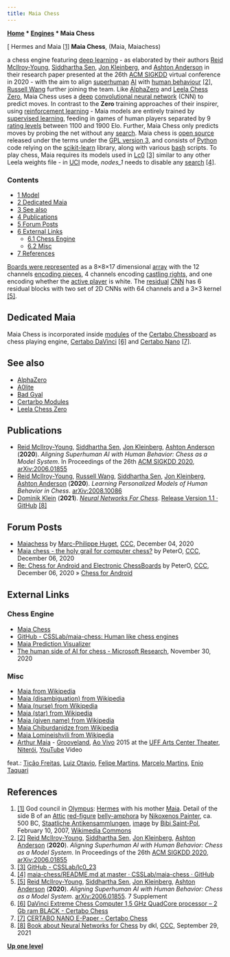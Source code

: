 ```yaml
---
title: Maia Chess
---
```

**[Home](Home "Home") \* [Engines](Engines "Engines") \* Maia Chess**



[ Hermes and Maia <a id="cite-note-1" href="#cite-ref-1">[1]</a>
**Maia Chess**, (Maia, Maiachess)  

a chess engine featuring [deep learning](Deep_Learning "Deep Learning") - as elaborated by their authors [Reid McIlroy-Young](Reid_McIlroy-Young "Reid McIlroy-Young"), [Siddhartha Sen](Siddhartha_Sen "Siddhartha Sen"), [Jon Kleinberg](Jon_Kleinberg "Jon Kleinberg"), and [Ashton Anderson](Ashton_Anderson "Ashton Anderson") in their research paper presented at the 26th [ACM SIGKDD](ACM#SIGKDD "ACM") virtual conference in 2020 - with the aim to align [superhuman](https://en.wikipedia.org/wiki/Superhuman) [AI](Artificial_Intelligence "Artificial Intelligence") with [human behaviour](https://en.wikipedia.org/wiki/Human_behavior) <a id="cite-note-2" href="#cite-ref-2">[2]</a>, [Russell Wang](Russell_Wang "Russell Wang") further joining the team.
Like [AlphaZero](AlphaZero "AlphaZero") and [Leela Chess Zero](Leela_Chess_Zero "Leela Chess Zero"), Maia Chess uses a [deep](Neural_Networks#Deep "Neural Networks") [convolutional neural network](Neural_Networks#Convolutional "Neural Networks") (CNN) to predict moves.
In contrast to the **Zero** training approaches of their inspirer, using [reinforcement learning](Reinforcement_Learning "Reinforcement Learning") - Maia models are entirely trained by [supervised learning](Supervised_Learning "Supervised Learning"), 
feeding in games of human players separated by 9 [rating levels](Playing_Strength "Playing Strength") between 1100 and 1900 Elo. Further, Maia Chess only predicts moves by probing the net without any [search](Search "Search").
Maia chess is [open source](Category:Open_Source "Category:Open Source") released under the terms under the [GPL version 3](Free_Software_Foundation#GPL "Free Software Foundation"), 
and consists of [Python](Python "Python") code relying on the [scikit-learn](https://en.wikipedia.org/wiki/Scikit-learn) library, along with various [bash](https://en.wikipedia.org/wiki/Bash_(Unix_shell)) scripts.
To play chess, Maia requires its models used in [Lc0](Leela_Chess_Zero "Leela Chess Zero") <a id="cite-note-3" href="#cite-ref-3">[3]</a> similar to any other Leela weights file - in [UCI](UCI "UCI") mode, 
*nodes\_1* needs to disable any [search](Search "Search") <a id="cite-note-4" href="#cite-ref-4">[4]</a>.



### Contents


* [1 Model](#model)
* [2 Dedicated Maia](#dedicated-maia)
* [3 See also](#see-also)
* [4 Publications](#publications)
* [5 Forum Posts](#forum-posts)
* [6 External Links](#external-links)
	+ [6.1 Chess Engine](#chess-engine)
	+ [6.2 Misc](#misc)
* [7 References](#references)






[Boards were represented](Board_Representation "Board Representation") as a 8×8×17 dimensional [array](Array "Array") with the 12 channels [encoding pieces](Pieces#PieceTypeCoding "Pieces"), 4 channels encoding [castling rights](Castling_Rights "Castling Rights"), and one encoding whether the [active player](Side_to_move "Side to move") is white.
The [residual](Neural_Networks#Residual "Neural Networks") [CNN](Neural_Networks#Convolutional "Neural Networks") has 6 residual blocks with two set of 2D CNNs with 64 channels and a 3×3 kernel <a id="cite-note-5" href="#cite-ref-5">[5]</a>. 



## Dedicated Maia


Maia Chess is incorporated inside [modules](Module "Module") of the [Certabo Chessboard](Certabo_Chessboard "Certabo Chessboard") as chess playing engine, [Certabo DaVinci](Certabo_Chessboard#Maia_Chess "Certabo Chessboard") <a id="cite-note-6" href="#cite-ref-6">[6]</a> and [Certabo Nano](Certabo_Chessboard#Maia_Chess "Certabo Chessboard") <a id="cite-note-7" href="#cite-ref-7">[7]</a>.


  




## See also


* [AlphaZero](AlphaZero "AlphaZero")
* [A0lite](A0lite "A0lite")
* [Bad Gyal](index.php?title=Bad_Gyal&action=edit&redlink=1 "Bad Gyal (page does not exist)")
* [Certarbo Modules](Certabo_Chessboard#Maia_Chess "Certabo Chessboard")
* [Leela Chess Zero](Leela_Chess_Zero "Leela Chess Zero")


## Publications


* [Reid McIlroy-Young](Reid_McIlroy-Young "Reid McIlroy-Young"), [Siddhartha Sen](Siddhartha_Sen "Siddhartha Sen"), [Jon Kleinberg](Jon_Kleinberg "Jon Kleinberg"), [Ashton Anderson](Ashton_Anderson "Ashton Anderson") (**2020**). *Aligning Superhuman AI with Human Behavior: Chess as a Model System*. In Proceedings of the 26th [ACM SIGKDD 2020](ACM#SIGKDD "ACM"), [arXiv:2006.01855](https://arxiv.org/abs/2006.01855)
* [Reid McIlroy-Young](Reid_McIlroy-Young "Reid McIlroy-Young"), [Russell Wang](Russell_Wang "Russell Wang"), [Siddhartha Sen](Siddhartha_Sen "Siddhartha Sen"), [Jon Kleinberg](Jon_Kleinberg "Jon Kleinberg"), [Ashton Anderson](Ashton_Anderson "Ashton Anderson") (**2020**). *Learning Personalized Models of Human Behavior in Chess*. [arXiv:2008.10086](https://arxiv.org/abs/2008.10086)
* [Dominik Klein](Dominik_Klein "Dominik Klein") (**2021**). *[Neural Networks For Chess](https://github.com/asdfjkl/neural_network_chess)*. [Release Version 1.1 · GitHub](https://github.com/asdfjkl/neural_network_chess/releases/tag/v1.1) <a id="cite-note-8" href="#cite-ref-8">[8]</a>


## Forum Posts


* [Maiachess](http://www.talkchess.com/forum3/viewtopic.php?f=7&t=75985) by [Marc-Philippe Huget](Marc-Philippe_Huget "Marc-Philippe Huget"), [CCC](CCC "CCC"), December 04, 2020
* [Maia chess - the holy grail for computer chess?](http://www.talkchess.com/forum3/viewtopic.php?f=2&t=76002) by PeterO, [CCC](CCC "CCC"), December 06, 2020
* [Re: Chess for Android and Electronic ChessBoards](http://www.talkchess.com/forum3/viewtopic.php?f=2&t=69257&start=23) by PeterO, [CCC](CCC "CCC"), December 06, 2020 » [Chess for Android](Chess_for_Android "Chess for Android")


## External Links


### Chess Engine


* [Maia Chess](https://maiachess.com/)
* [GitHub - CSSLab/maia-chess: Human like chess engines](https://github.com/CSSLab/maia-chess)
* [Maia Prediction Visualizer](https://csslab.github.io/Maia-Agreement-Visualizer/)
* [The human side of AI for chess - Microsoft Research](https://www.microsoft.com/en-us/research/blog/the-human-side-of-ai-for-chess/), November 30, 2020


### Misc


* [Maia from Wikipedia](https://en.wikipedia.org/wiki/Maia)
* [Maia (disambiguation) from Wikipedia](https://en.wikipedia.org/wiki/Maia_(disambiguation))
* [Maia (nurse) from Wikipedia](https://en.wikipedia.org/wiki/Maia_(nurse))
* [Maia (star) from Wikipedia](https://en.wikipedia.org/wiki/Maia_(star))
* [Maia (given name) from Wikipedia](https://en.wikipedia.org/wiki/Maia_(given_name))
* [Maia Chiburdanidze from Wikipedia](https://en.wikipedia.org/wiki/Maia_Chiburdanidze)
* [Maia Lomineishvili from Wikipedia](https://en.wikipedia.org/wiki/Maia_Lomineishvili)
* [Arthur Maia](Category:Arthur_Maia "Category:Arthur Maia") - [Grooveland](https://pt.wikipedia.org/wiki/Paulinho_Braga#Discografia), [Ao Vivo](https://www.facebook.com/events/theatro-municipal-de-niter%C3%B3i/arthur-maia-ao-vivo-lan%C3%A7amento-do-dvd/2563374087023343/) 2015 at the [UFF Arts Center Theater](http://www.visit.niteroi.br/en/teatro-da-uff/), [Niterói](https://en.wikipedia.org/wiki/Niter%C3%B3i), [YouTube](https://en.wikipedia.org/wiki/YouTube) Video


 feat.: [Ticão Freitas](https://www.facebook.com/Tic%C3%A3o-Freitas-230174837178995/), [Luiz Otavio](https://www.facebook.com/LuizOtavioPianista/), [Felipe Martins](https://pearldrumbrasil.com.br/felipe-martins/), [Marcelo Martins](https://www.rsberkeley.com/marcello-martins-1), [Enio Taquari](https://www.instagram.com/eniotaquari/?hl=en)
 
## References


1. <a id="cite-ref-1" href="#cite-note-1">[1]</a> God council in [Olympus](https://en.wikipedia.org/wiki/Mount_Olympus): [Hermes](https://en.wikipedia.org/wiki/Hermes) with his mother [Maia](https://en.wikipedia.org/wiki/Maia). Detail of the side B of an [Attic](https://en.wikipedia.org/wiki/Attica) [red-figure](https://en.wikipedia.org/wiki/Red-figure_pottery) [belly-amphora](https://en.wikipedia.org/wiki/Amphora) by [Nikoxenos Painter](https://en.wikipedia.org/wiki/Nikoxenos_Painter), ca. 500 BC, [Staatliche Antikensammlungen](https://en.wikipedia.org/wiki/Staatliche_Antikensammlungen), 
 [image](https://commons.wikimedia.org/wiki/File:Hermes_Maia_Staatliche_Antikensammlungen_2304.jpg) by [Bibi Saint-Pol](https://commons.wikimedia.org/wiki/User:Bibi_Saint-Pol), February 10, 2007, [Wikimedia Commons](https://en.wikipedia.org/wiki/Wikimedia_Commons) 
2. <a id="cite-ref-2" href="#cite-note-2">[2]</a>  [Reid McIlroy-Young](Reid_McIlroy-Young "Reid McIlroy-Young"), [Siddhartha Sen](Siddhartha_Sen "Siddhartha Sen"), [Jon Kleinberg](Jon_Kleinberg "Jon Kleinberg"), [Ashton Anderson](Ashton_Anderson "Ashton Anderson") (**2020**). *Aligning Superhuman AI with Human Behavior: Chess as a Model System*. In Proceedings of the 26th [ACM SIGKDD 2020](ACM#SIGKDD "ACM"), [arXiv:2006.01855](https://arxiv.org/abs/2006.01855)
3. <a id="cite-ref-3" href="#cite-note-3">[3]</a> [GitHub - CSSLab/lc0\_23](https://github.com/CSSLab/lc0_23)
4. <a id="cite-ref-4" href="#cite-note-4">[4]</a> [maia-chess/README.md at master · CSSLab/maia-chess · GitHub](https://github.com/CSSLab/maia-chess/blob/master/README.md)
5. <a id="cite-ref-5" href="#cite-note-5">[5]</a> [Reid McIlroy-Young](Reid_McIlroy-Young "Reid McIlroy-Young"), [Siddhartha Sen](Siddhartha_Sen "Siddhartha Sen"), [Jon Kleinberg](Jon_Kleinberg "Jon Kleinberg"), [Ashton Anderson](Ashton_Anderson "Ashton Anderson") (**2020**). *Aligning Superhuman AI with Human Behavior: Chess as a Model System*. [arXiv:2006.01855](https://arxiv.org/abs/2006.01855). 7 Supplement
6. <a id="cite-ref-6" href="#cite-note-6">[6]</a> [DaVinci Extreme Chess Computer 1,5 GHz QuadCore processor – 2 Gb ram BLACK - Certabo Chess](https://www.certabo.com/prodotto/davinci-extreme-chess-computer-15-ghz-quadcore-processor-2-gb-ram-black/)
7. <a id="cite-ref-7" href="#cite-note-7">[7]</a> [CERTABO NANO E-Paper - Certabo Chess](https://www.certabo.com/prodotto/certabo-nano-e-paper/)
8. <a id="cite-ref-8" href="#cite-note-8">[8]</a> [Book about Neural Networks for Chess](https://www.talkchess.com/forum3/viewtopic.php?f=2&t=78283) by dkl, [CCC](CCC "CCC"), September 29, 2021

**[Up one level](Engines "Engines")**







 
